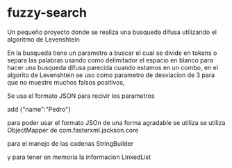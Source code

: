 # fuzzy-search
Un pequeño proyecto donde se realiza una busqueda difusa utilizando el algoritmo de Levenshtein


En la busqueda tiene un parametro a buscar el cual se divide en tokens o separa las palabras usando como delimitador el espacio en blanco para hacer una busqueda difusa parecida cuando estamos en un combo, en el algorito de Levenshtein se uso como parametro de desviacion de 3 para que no muestre muchos falsos positivos, 

Se usa el formato JSON para recivir los parametros 

add {"name":"Pedro"}

para poder usar el formato JSOn de una forma agradable se utiliza se utiliza ObjectMapper de
com.fasterxml.jackson.core 

para el manejo de las cadenas StringBuilder

y para tener en memoria la informacion LinkedList



